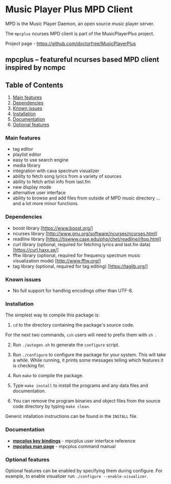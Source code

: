 # Music Player Plus MPD Client

MPD is the Music Player Daemon, an open source music player server.

The `mpcplus` ncurses MPD client is part of the MusicPlayerPlus project.

Project page - https://github.com/doctorfree/MusicPlayerPlus

## mpcplus – featureful ncurses based MPD client inspired by ncmpc

## Table of Contents

1. [Main features](#main-features)
1. [Dependencies](#dependencies)
1. [Known issues](#known-issues)
1. [Installation](#installation)
1. [Documentation](#documentation)
1. [Optional features](#optional-features)

### Main features

* tag editor
* playlist editor
* easy to use search engine
* media library
* integration with cava spectrum visualizer
* ability to fetch song lyrics from a variety of sources
* ability to fetch artist info from last.fm
* new display mode
* alternative user interface
* ability to browse and add files from outside of MPD music directory
…and a lot more minor functions.

### Dependencies

* boost library [https://www.boost.org/]
* ncurses library [http://www.gnu.org/software/ncurses/ncurses.html]
* readline library [https://tiswww.case.edu/php/chet/readline/rltop.html]
* curl library (optional, required for fetching lyrics and last.fm data) [https://curl.haxx.se/]
* fftw library (optional, required for frequency spectrum music visualization mode) [http://www.fftw.org/]
* tag library (optional, required for tag editing) [https://taglib.org/]

### Known issues
* No full support for handling encodings other than UTF-8.

### Installation

The simplest way to compile this package is:

  1. `cd` to the directory containing the package's source code.

  For the next two commands, `csh` users will need to prefix them with
  `sh `.

  2. Run `./autogen.sh` to generate the `configure` script.

  3. Run `./configure` to configure the package for your system.  This
     will take a while.  While running, it prints some messages
     telling which features it is checking for.

  4. Run `make` to compile the package.

  5. Type `make install` to install the programs and any data files
     and documentation.

  6. You can remove the program binaries and object files from the
     source code directory by typing `make clean`.

Generic intallation instructions can be found in the `INSTALL` file. 

### Documentation
* [**mpcplus key bindings**](../markdown/mpcpluskeys.1.md) - mpcplus user interface reference
* [**mpcplus man page**](../markdown/mpcplus.1.md) - mpcplus command manual

### Optional features

Optional features can be enabled by specifying them during configure. For
example, to enable visualizer run `./configure --enable-visualizer`. 
